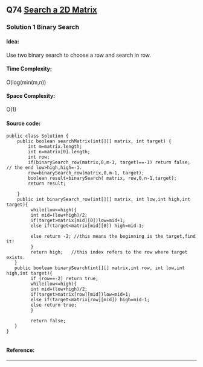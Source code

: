 ## Q74 [Search a 2D Matrix ](https://leetcode.com/problems/search-a-2d-matrix/) 

### Solution 1 Binary Search
#### Idea:
Use two binary search to choose a row and search in row.
#### Time Complexity:
O(log(min(m,n))
#### Space Complexity:
O(1)
#### Source code:
```
public class Solution {
    public boolean searchMatrix(int[][] matrix, int target) {
        int m=matrix.length;
        int n=matrix[0].length;
        int row;
        if(binarySearch_row(matrix,0,m-1, target)==-1) return false; // the end low>high,high=-1.
        row=binarySearch_row(matrix,0,m-1, target);
        boolean result=binarySearch( matrix, row,0,n-1,target);
        return result;
        
    }
    public int binarySearch_row(int[][] matrix, int low,int high,int target){
         while(low<=high){
	     int mid=(low+high)/2;
		 if(target>matrix[mid][0])low=mid+1;
		 else if(target<matrix[mid][0]) high=mid-1;
		 
		 else return -2; //this means the beginning is the target,find it!
	     }
	     return high;   //this index refers to the row where target exists.
   }
   public boolean binarySearch(int[][] matrix,int row, int low,int high,int target){
   		 if (row==-2) return true;
         while(low<=high){
	     int mid=(low+high)/2;
		 if(target>matrix[row][mid])low=mid+1;
		 else if(target<matrix[row][mid]) high=mid-1;
		 else return true;
	     }
			    
	     return false;
   }
}
        		    

```
#### Reference:

---

